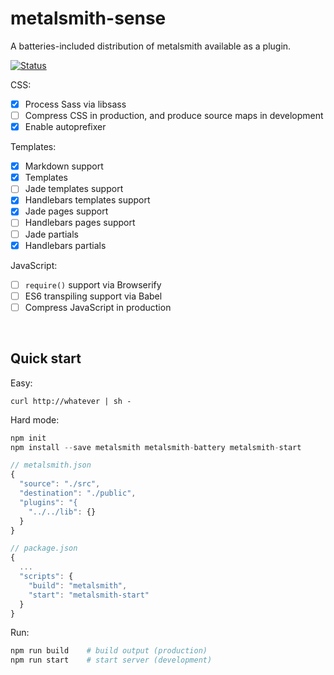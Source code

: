 # metalsmith-sense

A batteries-included distribution of metalsmith available as a plugin.

[![Status](https://travis-ci.org/rstacruz/metalsmith-battery.svg?branch=master)](https://travis-ci.org/rstacruz/metalsmith-battery "See test builds")

CSS:

- [x] Process Sass via libsass
- [ ] Compress CSS in production, and produce source maps in development
- [x] Enable autoprefixer

Templates:

- [x] Markdown support
- [x] Templates
- [ ] Jade templates support
- [x] Handlebars templates support
- [x] Jade pages support
- [ ] Handlebars pages support
- [ ] Jade partials
- [x] Handlebars partials

JavaScript:

- [ ] `require()` support via Browserify
- [ ] ES6 transpiling support via Babel
- [ ] Compress JavaScript in production

<br>

## Quick start

Easy:

```
curl http://whatever | sh -
```

Hard mode:

```js
npm init
npm install --save metalsmith metalsmith-battery metalsmith-start
```

```js
// metalsmith.json
{
  "source": "./src",
  "destination": "./public",
  "plugins": "{
    "../../lib": {}
  }
}
```

```js
// package.json
{
  ...
  "scripts": {
    "build": "metalsmith",
    "start": "metalsmith-start"
  }
}
```

Run:

``` sh
npm run build    # build output (production)
npm run start    # start server (development)
```
